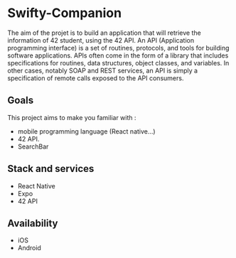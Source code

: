 # Swifty-Companion

The aim of the projet is to build an application that will retrieve the information of 42 student, using the 42 API. An API (Application programming interface) is a set of routines, protocols, and tools for building software applications. APIs often come in the form of a library that includes specifications for routines, data structures, object classes, and variables. In other cases, notably SOAP and REST services, an API is simply a specification of remote calls exposed to the API consumers.

## Goals

This project aims to make you familiar with :

- mobile programming language (React native...)
- 42 API.
- SearchBar

## Stack and services

- React Native
- Expo
- 42 API

## Availability

- iOS
- Android
